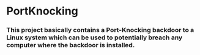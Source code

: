 # PortKnocking

### This project basically contains a Port-Knocking backdoor to a Linux system which can be used to potentially breach any computer where the backdoor is installed.
